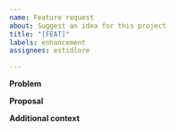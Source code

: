 ```yaml
---
name: Feature request
about: Suggest an idea for this project
title: "[FEAT]"
labels: enhancement
assignees: estidlore

---
```


**Problem**
<!-- A clear and concise description of what the problem is. -->

**Proposal**
<!-- A clear and concise description of what you want to happen. -->

**Additional context**
<!-- Any other context or screenshots about the feature request. -->
